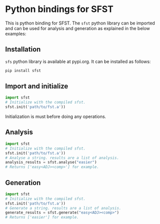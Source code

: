 # Python bindings for SFST

This is python binding for SFST. The `sfst` python library can be imported and can be used for analysis and generation as explained in the below examples:

## Installation

`sfs` python library is available at pypi.org. It can be installed as follows:

```bash
pip install sfst
```

## Import and initialize

```python
import sfst
# Initialize with the compiled sfst.
sfst.init('path/to/fst.a'))
```

Initialization is must before doing any operations.

## Analysis

```python
import sfst
# Initialize with the compiled sfst.
sfst.init('path/to/fst.a'))
# Analyse a string. results are a list of analysis.
analysis_results = sfst.analyse("easier")
# Returns ['easy<ADJ><comp>'] for example.
```

## Generation

```python
import sfst
# Initialize with the compiled sfst.
sfst.init('path/to/fst.a'))
# Generate a string. results are a list of analysis.
generate_results = sfst.generate("easy<ADJ><comp>")
# Returns ['easier'] for example.
```
